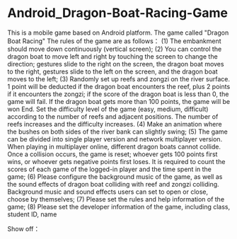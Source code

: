 # Android_Dragon-Boat-Racing-Game
This is a mobile game based on Android platform. The game called "Dragon Boat Racing"
The rules of the game are as follows：
(1) The embankment should move down continuously (vertical screen);
(2) You can control the dragon boat to move left and right by touching the screen to change the direction; gestures slide to the right on the screen, the dragon boat moves to the right, gestures slide to the left on the screen, and the dragon boat moves to the left;
(3) Randomly set up reefs and zongzi on the river surface. 1 point will be deducted if the dragon boat encounters the reef, plus 2 points if it encounters the zongzi; if the score of the dragon boat is less than 0, the game will fail. If the dragon boat gets more than 100 points, the game will be won End. Set the difficulty level of the game (easy, medium, difficult) according to the number of reefs and adjacent positions. The number of reefs increases and the difficulty increases.
(4) Make an animation where the bushes on both sides of the river bank can slightly swing;
(5) The game can be divided into single player version and network multiplayer version. When playing in multiplayer online, different dragon boats cannot collide. Once a collision occurs, the game is reset; whoever gets 100 points first wins, or whoever gets negative points first loses. It is required to count the scores of each game of the logged-in player and the time spent in the game;
(6) Please configure the background music of the game, as well as the sound effects of dragon boat colliding with reef and zongzi colliding. Background music and sound effects users can set to open or close, choose by themselves;
(7) Please set the rules and help information of the game;
(8) Please set the developer information of the game, including class, student ID, name


Show off：
